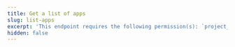 ```yaml
---
title: Get a list of apps
slug: list-apps
excerpt: 'This endpoint requires the following permission(s): `project_configuration:apps:read`.'
hidden: false
---
```

